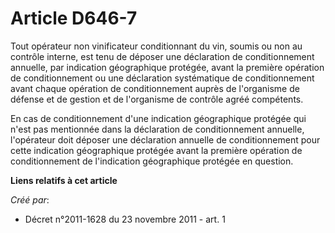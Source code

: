 # Article D646-7

Tout opérateur non vinificateur conditionnant du vin, soumis ou non au contrôle interne, est tenu de déposer une déclaration
de conditionnement annuelle, par indication géographique protégée, avant la première opération de conditionnement ou une
déclaration systématique de conditionnement avant chaque opération de conditionnement auprès de l'organisme de défense et de
gestion et de l'organisme de contrôle agréé compétents. 

En cas de conditionnement d'une indication géographique protégée qui n'est pas mentionnée dans la déclaration de
conditionnement annuelle, l'opérateur doit déposer une déclaration annuelle de conditionnement pour cette indication
géographique protégée avant la première opération de conditionnement de l'indication géographique protégée en question.

**Liens relatifs à cet article**

_Créé par_:

  - Décret n°2011-1628 du 23 novembre 2011 - art. 1
